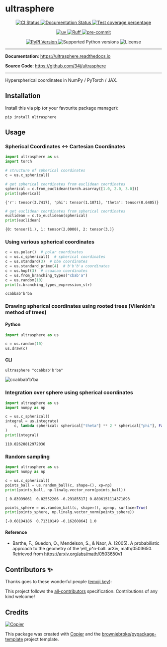 # ultrasphere

<p align="center">
  <a href="https://github.com/34j/ultrasphere/actions/workflows/ci.yml?query=branch%3Amain">
    <img src="https://img.shields.io/github/actions/workflow/status/34j/ultrasphere/ci.yml?branch=main&label=CI&logo=github&style=flat-square" alt="CI Status" >
  </a>
  <a href="https://ultrasphere.readthedocs.io">
    <img src="https://img.shields.io/readthedocs/ultrasphere.svg?logo=read-the-docs&logoColor=fff&style=flat-square" alt="Documentation Status">
  </a>
  <a href="https://codecov.io/gh/34j/ultrasphere">
    <img src="https://img.shields.io/codecov/c/github/34j/ultrasphere.svg?logo=codecov&logoColor=fff&style=flat-square" alt="Test coverage percentage">
  </a>
</p>
<p align="center">
  <a href="https://github.com/astral-sh/uv">
    <img src="https://img.shields.io/endpoint?url=https://raw.githubusercontent.com/astral-sh/uv/main/assets/badge/v0.json" alt="uv">
  </a>
  <a href="https://github.com/astral-sh/ruff">
    <img src="https://img.shields.io/endpoint?url=https://raw.githubusercontent.com/astral-sh/ruff/main/assets/badge/v2.json" alt="Ruff">
  </a>
  <a href="https://github.com/pre-commit/pre-commit">
    <img src="https://img.shields.io/badge/pre--commit-enabled-brightgreen?logo=pre-commit&logoColor=white&style=flat-square" alt="pre-commit">
  </a>
</p>
<p align="center">
  <a href="https://pypi.org/project/ultrasphere/">
    <img src="https://img.shields.io/pypi/v/ultrasphere.svg?logo=python&logoColor=fff&style=flat-square" alt="PyPI Version">
  </a>
  <img src="https://img.shields.io/pypi/pyversions/ultrasphere.svg?style=flat-square&logo=python&amp;logoColor=fff" alt="Supported Python versions">
  <img src="https://img.shields.io/pypi/l/ultrasphere.svg?style=flat-square" alt="License">
</p>

---

**Documentation**: <a href="https://ultrasphere.readthedocs.io" target="_blank">https://ultrasphere.readthedocs.io </a>

**Source Code**: <a href="https://github.com/34j/ultrasphere" target="_blank">https://github.com/34j/ultrasphere </a>

---

Hyperspherical coordinates in NumPy / PyTorch / JAX.

## Installation

Install this via pip (or your favourite package manager):

```shell
pip install ultrasphere
```

## Usage

### Spherical Coordinates ↔ Cartesian Coordinates

```python
import ultrasphere as us
import torch

# structure of spherical coordinates
c = us.c_spherical()
```

```python
# get spherical coordinates from euclidean coordinates
spherical = c.from_euclidean(torch.asarray([1.0, 2.0, 3.0]))
print(spherical)
```

```text
{'r': tensor(3.7417), 'phi': tensor(1.1071), 'theta': tensor(0.6405)}
```

```python
# get euclidean coordinates from spherical coordinates
euclidean = c.to_euclidean(spherical)
print(euclidean)
```

```text
{0: tensor(1.), 1: tensor(2.0000), 2: tensor(3.)}
```

### Using various spherical coordinates

```python
c = us.polar()  # polar coordinates
c = us.c_spherical()  # spherical coordinates
c = us.standard(3)  # bba coordinates
c = us.standard_prime(4)  # b'b'b'a coordinates
c = us.hopf(3)  # ccaacaa coordinates
c = us.from_branching_types("cbab'a")
c = us.random(10)
print(c.branching_types_expression_str)
```

```text
ccabbab'b'ba
```

### Drawing spherical coordinates using rooted trees (Vilenkin's method of trees)

#### Python

```python
import ultrasphere as us

c = us.random(10)
us.draw(c)
```

#### CLI

```shell
ultrasphere "ccabbab'b'ba"
```

![ccabbab'b'ba](https://raw.githubusercontent.com/34j/ultrasphere/main/coordinates.png)

### Integration over sphere using spherical coordinates

```python
import ultrasphere as us
import numpy as np

c = us.c_spherical()
integral = us.integrate(
    c, lambda spherical: spherical["theta"] ** 2 * spherical["phi"], False, 10, xp=np
)
print(integral)
```

```text
110.02620812972036
```

### Random sampling

```python
import ultrasphere as us
import numpy as np

c = us.c_spherical()
points_ball = us.random_ball(c, shape=(), xp=np)
print(points_ball, np.linalg.vector_norm(points_ball))
```

```text
[ 0.83999061  0.02552206 -0.29185517] 0.8896151114371893
```

```python
points_sphere = us.random_ball(c, shape=(), xp=np, surface=True)
print(points_sphere, np.linalg.vector_norm(points_sphere))
```

```text
[-0.68194186  0.71310149 -0.16260864] 1.0
```

#### Reference

- Barthe, F., Guedon, O., Mendelson, S., & Naor, A. (2005). A probabilistic approach to the geometry of the \ell_p^n-ball. arXiv, math/0503650. Retrieved from https://arxiv.org/abs/math/0503650v1

## Contributors ✨

Thanks goes to these wonderful people ([emoji key](https://allcontributors.org/docs/en/emoji-key)):

<!-- prettier-ignore-start -->
<!-- ALL-CONTRIBUTORS-LIST:START - Do not remove or modify this section -->
<!-- markdownlint-disable -->
<!-- markdownlint-enable -->
<!-- ALL-CONTRIBUTORS-LIST:END -->
<!-- prettier-ignore-end -->

This project follows the [all-contributors](https://github.com/all-contributors/all-contributors) specification. Contributions of any kind welcome!

## Credits

[![Copier](https://img.shields.io/endpoint?url=https://raw.githubusercontent.com/copier-org/copier/master/img/badge/badge-grayscale-inverted-border-orange.json)](https://github.com/copier-org/copier)

This package was created with
[Copier](https://copier.readthedocs.io/) and the
[browniebroke/pypackage-template](https://github.com/browniebroke/pypackage-template)
project template.
